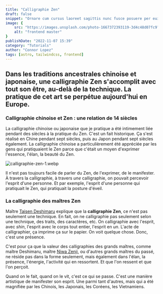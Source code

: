 ```yaml
---
title: "Calligraphie Zen"
draft: false
snippet: "Ornare cum cursus laoreet sagittis nunc fusce posuere per euismod dis vehicula a, semper fames lacus maecenas dictumst pulvinar neque enim non potenti. Torquent hac sociosqu eleifend potenti."
image: {
    src: "https://images.unsplash.com/photo-1667372393119-3d4c48d07fc9?&fit=crop&w=430&h=240",
    alt: "frontend master"
}
publishDate: "2022-11-07 15:39"
category: "Tutorials"
author: "Connor Lopez"
tags: [astro, tailwindcss, frontend]
---
```



## Dans les traditions ancestrales chinoise et japonaise, une **calligraphie Zen** s'accomplit avec tout son être, au-delà de la technique. La pratique de cet art se perpétue aujourd'hui en Europe.

### Calligraphie chinoise et Zen : une relation de 14 siècles

La calligraphie chinoise ou japonaise que je pratique a été intimement liée pendant des siècles à la pratique du Zen. C'est un fait historique. Ça s'est réalisé en Chine pendant sept siècles, puis au Japon pendant sept siècles également. La calligraphie chinoise a particulièrement été appréciée par les gens qui pratiquaient le Zen parce que c'était un moyen d'exprimer l'essence, l'élan, la beauté du Zen.

![calligraphie-zen-1.webp](/assets/calligraphie-zen-1.webp)

Il n'est pas toujours facile de parler du Zen, de l'exprimer, de le manifester. À travers la calligraphie, à travers _une_ calligraphie, on pouvait percevoir l'esprit d'une personne. Et par exemple, l'esprit d'une personne qui pratiquait le Zen, qui pratiquait la posture d'éveil.

### La calligraphie des maîtres Zen

Maître [Taisen Deshimaru](http://www.zen-deshimaru.com/fr/zen/biographie-de-maitre-deshimaru) explique que la **calligraphie Zen**, ce n'est pas seulement une technique. En fait, on ne calligraphie pas seulement selon une technique, des traits, des caractères, etc. On calligraphie avec l'esprit, avec _shin_, l'esprit avec le corps tout entier, l'esprit en _un_. L'acte de calligraphier, ça imprime ça sur le papier. On voit quelque chose. Donc, c'est une présence.

C'est pour ça que la valeur des calligraphies des grands maîtres, comme maître Deshimaru, maître [Niwa Zenji](https://fr.wikipedia.org/wiki/Niwa_Zenji), ou d'autres grands maîtres du passé, ne réside pas dans la forme seulement, mais également dans l'élan, la présence, l'énergie, l'activité qui en ressortent. Et que l'on ressent et que l'on perçoit.

Quand on le fait, quand on le vit, c'est ce qui se passe. C'est une manière artistique de manifester son esprit. Une parmi tant d'autres, mais qui a été magnifiée par les Chinois, les Japonais, les Coréens, les Vietnamiens.

